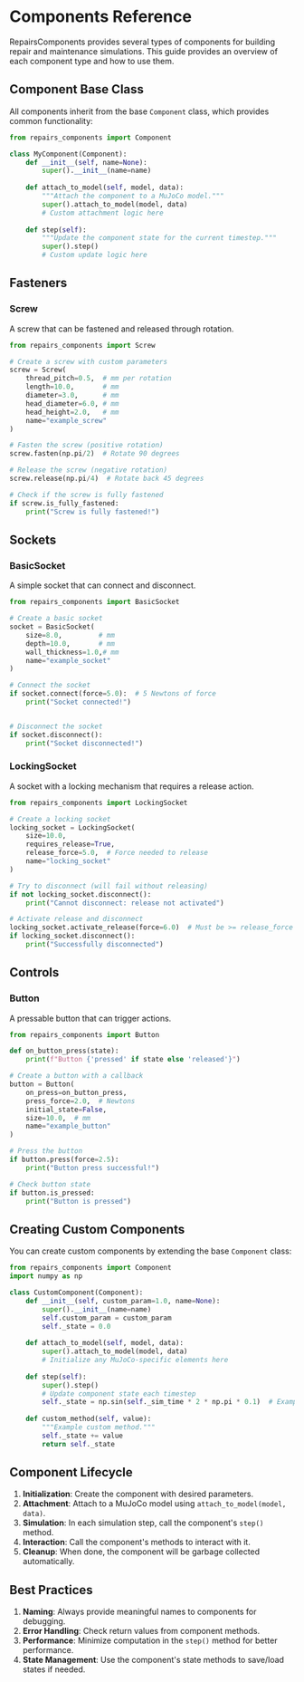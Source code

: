# Components Reference

RepairsComponents provides several types of components for building repair and maintenance simulations. This guide provides an overview of each component type and how to use them.

## Component Base Class

All components inherit from the base `Component` class, which provides common functionality:

```python
from repairs_components import Component

class MyComponent(Component):
    def __init__(self, name=None):
        super().__init__(name=name)
        
    def attach_to_model(self, model, data):
        """Attach the component to a MuJoCo model."""
        super().attach_to_model(model, data)
        # Custom attachment logic here
        
    def step(self):
        """Update the component state for the current timestep."""
        super().step()
        # Custom update logic here
```

## Fasteners

### Screw

A screw that can be fastened and released through rotation.

```python
from repairs_components import Screw

# Create a screw with custom parameters
screw = Screw(
    thread_pitch=0.5,  # mm per rotation
    length=10.0,       # mm
    diameter=3.0,      # mm
    head_diameter=6.0, # mm
    head_height=2.0,   # mm
    name="example_screw"
)

# Fasten the screw (positive rotation)
screw.fasten(np.pi/2)  # Rotate 90 degrees

# Release the screw (negative rotation)
screw.release(np.pi/4)  # Rotate back 45 degrees

# Check if the screw is fully fastened
if screw.is_fully_fastened:
    print("Screw is fully fastened!")
```

## Sockets

### BasicSocket

A simple socket that can connect and disconnect.

```python
from repairs_components import BasicSocket

# Create a basic socket
socket = BasicSocket(
    size=8.0,         # mm
    depth=10.0,       # mm
    wall_thickness=1.0,# mm
    name="example_socket"
)

# Connect the socket
if socket.connect(force=5.0):  # 5 Newtons of force
    print("Socket connected!")


# Disconnect the socket
if socket.disconnect():
    print("Socket disconnected!")
```

### LockingSocket

A socket with a locking mechanism that requires a release action.

```python
from repairs_components import LockingSocket

# Create a locking socket
locking_socket = LockingSocket(
    size=10.0,
    requires_release=True,
    release_force=5.0,  # Force needed to release
    name="locking_socket"
)

# Try to disconnect (will fail without releasing)
if not locking_socket.disconnect():
    print("Cannot disconnect: release not activated")

# Activate release and disconnect
locking_socket.activate_release(force=6.0)  # Must be >= release_force
if locking_socket.disconnect():
    print("Successfully disconnected")
```

## Controls

### Button

A pressable button that can trigger actions.

```python
from repairs_components import Button

def on_button_press(state):
    print(f"Button {'pressed' if state else 'released'}")

# Create a button with a callback
button = Button(
    on_press=on_button_press,
    press_force=2.0,  # Newtons
    initial_state=False,
    size=10.0,  # mm
    name="example_button"
)

# Press the button
if button.press(force=2.5):
    print("Button press successful!")

# Check button state
if button.is_pressed:
    print("Button is pressed")
```

## Creating Custom Components

You can create custom components by extending the base `Component` class:

```python
from repairs_components import Component
import numpy as np

class CustomComponent(Component):
    def __init__(self, custom_param=1.0, name=None):
        super().__init__(name=name)
        self.custom_param = custom_param
        self._state = 0.0
        
    def attach_to_model(self, model, data):
        super().attach_to_model(model, data)
        # Initialize any MuJoCo-specific elements here
        
    def step(self):
        super().step()
        # Update component state each timestep
        self._state = np.sin(self._sim_time * 2 * np.pi * 0.1)  # Example: oscillating state
        
    def custom_method(self, value):
        """Example custom method."""
        self._state += value
        return self._state
```

## Component Lifecycle

1. **Initialization**: Create the component with desired parameters.
2. **Attachment**: Attach to a MuJoCo model using `attach_to_model(model, data)`.
3. **Simulation**: In each simulation step, call the component's `step()` method.
4. **Interaction**: Call the component's methods to interact with it.
5. **Cleanup**: When done, the component will be garbage collected automatically.

## Best Practices

1. **Naming**: Always provide meaningful names to components for debugging.
2. **Error Handling**: Check return values from component methods.
3. **Performance**: Minimize computation in the `step()` method for better performance.
4. **State Management**: Use the component's state methods to save/load states if needed.
